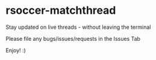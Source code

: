 # rsoccer-matchthread
Stay updated on live threads - without leaving the terminal

Please file any bugs/issues/requests in the Issues Tab

Enjoy! :)
